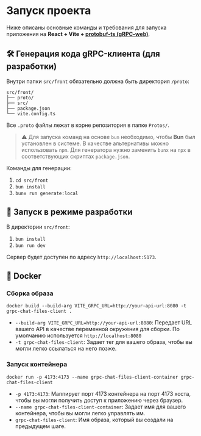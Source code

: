 # Запуск проекта

Ниже описаны основные команды и требования для запуска приложения на **React +
Vite + [protobuf-ts (gRPC-web)](https://github.com/timostamm/protobuf-ts)**.

## 🛠 Генерация кода gRPC-клиента (для разработки)

Внутри папки `src/front` обязательно должна быть директория `/proto`:

```
src/front/
├── proto/
├── src/
├── package.json
└── vite.config.ts
```

Все `.proto` файлы лежат в корне репозитория в папке `Protos/`.

> ⚠️ Для запуска команд на основе `bun` необходимо, чтобы **Bun** был установлен в системе. В качестве альтернативы
> можно использовать `npm`. Для генератора нужно заменить `bunx` на `npx` в соответствующих скриптах `package.json`.

Команды для генерации:

1. `cd src/front`
2. `bun install`
3. `bunx run generate:local`

## 🚀 Запуск в режиме разработки

В директории `src/front`:

1. `bun install`
2. `bun run dev`

Сервер будет доступен по адресу `http://localhost:5173`.

## 🐳 Docker

### Сборка образа

```
docker build --build-arg VITE_GRPC_URL=http://your-api-url:8080 -t grpc-chat-files-client .
```

- `--build-arg VITE_GRPC_URL=http://your-api-url:8080`: Передает URL вашего API в качестве переменной окружения для
  сборки. По умолчанию используется `http://localhost:8080`
- `-t grpc-chat-files-client`: Задает тег для вашего образа, чтобы вы могли легко ссылаться на него позже.

### Запуск контейнера

```
docker run -p 4173:4173 --name grpc-chat-files-client-container grpc-chat-files-client
```

- `-p 4173:4173`: Маппирует порт 4173 контейнера на порт 4173 хоста, чтобы вы могли получить доступ к приложению через
  браузер.
- `--name grpc-chat-files-client-container`: Задает имя для вашего контейнера, чтобы вы могли легко управлять им.
- `grpc-chat-files-client`: Имя образа, который вы создали на предыдущем шаге.
